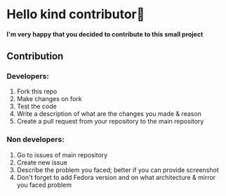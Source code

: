 # Hello kind contributor👋
#### I'm very happy that you decided to contribute to this small project

## Contribution
### Developers:
1. Fork this repo
2. Make changes on fork
3. Test the code
4. Write a description of what are the changes you made & reason
5. Create a pull request from your repository to the main repository

### Non developers:
1. Go to issues of main repository
2. Create new issue
3. Describe the problem you faced; better if you can provide screenshot
4. Don't forget to add Fedora version and on what architecture & mirror you faced problem

